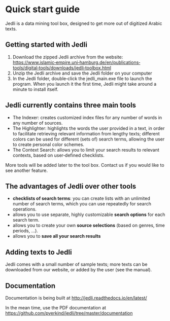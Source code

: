 ﻿Quick start guide
=================

Jedli is a data mining tool box, designed to get more out of digitized Arabic texts.

Getting started with Jedli
--------------------------

1. Download the zipped Jedli archive from the website: https://www.islamic‐empire.uni‐hamburg.de/en/publications‐tools/digital‐tools/downloads/jedli‐toolbox.html
2. Unzip the Jedli archive and save the Jedli folder on your computer
3. In the Jedli folder, double‐click the jedli_main.exe file to launch the program. When you launch it the first time, Jedli might take around a minute to install itself.

Jedli currently contains three main tools
-----------------------------------------

- The Indexer: creates customized index files for any number of words in any number of sources.
- The Highlighter: highlights the words the user provided in a text, in order to facilitate retrieving relevant information from lengthy texts; different colors can be used for different (sets of) search terms, allowing the user to create personal color schemes.
- The Context Search: allows you to limit your search results to relevant contexts, based on user‐defined checklists.

More tools will be added later to the tool box. Contact us if you would like to see another feature.

The advantages of Jedli over other tools
----------------------------------------

- **checklists of search terms**: you can create lists with an unlimited number of search terms, which you can use repeatedly for search operations.
- allows you to use separate, highly customizable **search options** for each search term.
- allows you to create your own **source selections** (based on genres, time periods, …).
- allows you to **save all your search results**

Adding texts to Jedli
---------------------

Jedli comes with a small number of sample texts; more texts can be downloaded from our website, or added by the user (see the manual).

Documentation
-------------

Documentation is being built at http://jedli.readthedocs.io/en/latest/

In the mean time, use the PDF documentation at https://github.com/pverkind/jedli/tree/master/documentation
